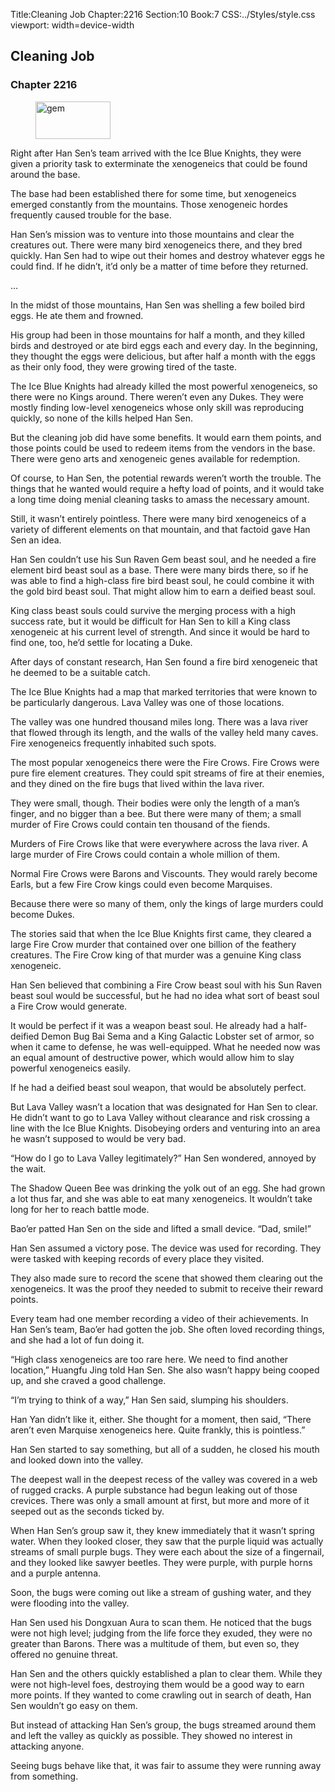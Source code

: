 Title:Cleaning Job 
Chapter:2216 
Section:10 
Book:7 
CSS:../Styles/style.css 
viewport: width=device-width
  
## Cleaning Job
### Chapter 2216
  
<figure>
	<img src="../Images/gem.gif" alt="gem" id="gem" width="120" height="60" />
</figure>
  

  
Right after Han Sen’s team arrived with the Ice Blue Knights, they were given a priority task to exterminate the xenogeneics that could be found around the base.

The base had been established there for some time, but xenogeneics emerged constantly from the mountains. Those xenogeneic hordes frequently caused trouble for the base.

Han Sen’s mission was to venture into those mountains and clear the creatures out. There were many bird xenogeneics there, and they bred quickly. Han Sen had to wipe out their homes and destroy whatever eggs he could find. If he didn’t, it’d only be a matter of time before they returned.

…

In the midst of those mountains, Han Sen was shelling a few boiled bird eggs. He ate them and frowned.

His group had been in those mountains for half a month, and they killed birds and destroyed or ate bird eggs each and every day. In the beginning, they thought the eggs were delicious, but after half a month with the eggs as their only food, they were growing tired of the taste.

The Ice Blue Knights had already killed the most powerful xenogeneics, so there were no Kings around. There weren’t even any Dukes. They were mostly finding low-level xenogeneics whose only skill was reproducing quickly, so none of the kills helped Han Sen.

But the cleaning job did have some benefits. It would earn them points, and those points could be used to redeem items from the vendors in the base. There were geno arts and xenogeneic genes available for redemption.

Of course, to Han Sen, the potential rewards weren’t worth the trouble. The things that he wanted would require a hefty load of points, and it would take a long time doing menial cleaning tasks to amass the necessary amount.

Still, it wasn’t entirely pointless. There were many bird xenogeneics of a variety of different elements on that mountain, and that factoid gave Han Sen an idea.

Han Sen couldn’t use his Sun Raven Gem beast soul, and he needed a fire element bird beast soul as a base. There were many birds there, so if he was able to find a high-class fire bird beast soul, he could combine it with the gold bird beast soul. That might allow him to earn a deified beast soul.

King class beast souls could survive the merging process with a high success rate, but it would be difficult for Han Sen to kill a King class xenogeneic at his current level of strength. And since it would be hard to find one, too, he’d settle for locating a Duke.

After days of constant research, Han Sen found a fire bird xenogeneic that he deemed to be a suitable catch.

The Ice Blue Knights had a map that marked territories that were known to be particularly dangerous. Lava Valley was one of those locations.

The valley was one hundred thousand miles long. There was a lava river that flowed through its length, and the walls of the valley held many caves. Fire xenogeneics frequently inhabited such spots.

The most popular xenogeneics there were the Fire Crows. Fire Crows were pure fire element creatures. They could spit streams of fire at their enemies, and they dined on the fire bugs that lived within the lava river.

They were small, though. Their bodies were only the length of a man’s finger, and no bigger than a bee. But there were many of them; a small murder of Fire Crows could contain ten thousand of the fiends.

Murders of Fire Crows like that were everywhere across the lava river. A large murder of Fire Crows could contain a whole million of them.

Normal Fire Crows were Barons and Viscounts. They would rarely become Earls, but a few Fire Crow kings could even become Marquises.

Because there were so many of them, only the kings of large murders could become Dukes.

The stories said that when the Ice Blue Knights first came, they cleared a large Fire Crow murder that contained over one billion of the feathery creatures. The Fire Crow king of that murder was a genuine King class xenogeneic.

Han Sen believed that combining a Fire Crow beast soul with his Sun Raven beast soul would be successful, but he had no idea what sort of beast soul a Fire Crow would generate.

It would be perfect if it was a weapon beast soul. He already had a half-deified Demon Bug Bai Sema and a King Galactic Lobster set of armor, so when it came to defense, he was well-equipped. What he needed now was an equal amount of destructive power, which would allow him to slay powerful xenogeneics easily.

If he had a deified beast soul weapon, that would be absolutely perfect.

But Lava Valley wasn’t a location that was designated for Han Sen to clear. He didn’t want to go to Lava Valley without clearance and risk crossing a line with the Ice Blue Knights. Disobeying orders and venturing into an area he wasn’t supposed to would be very bad.

“How do I go to Lava Valley legitimately?” Han Sen wondered, annoyed by the wait.

The Shadow Queen Bee was drinking the yolk out of an egg. She had grown a lot thus far, and she was able to eat many xenogeneics. It wouldn’t take long for her to reach battle mode.

Bao’er patted Han Sen on the side and lifted a small device. “Dad, smile!”

Han Sen assumed a victory pose. The device was used for recording. They were tasked with keeping records of every place they visited.

They also made sure to record the scene that showed them clearing out the xenogeneics. It was the proof they needed to submit to receive their reward points.

Every team had one member recording a video of their achievements. In Han Sen’s team, Bao’er had gotten the job. She often loved recording things, and she had a lot of fun doing it.

“High class xenogeneics are too rare here. We need to find another location,” Huangfu Jing told Han Sen. She also wasn’t happy being cooped up, and she craved a good challenge.

“I’m trying to think of a way,” Han Sen said, slumping his shoulders.

Han Yan didn’t like it, either. She thought for a moment, then said, “There aren’t even Marquise xenogeneics here. Quite frankly, this is pointless.”

Han Sen started to say something, but all of a sudden, he closed his mouth and looked down into the valley.

The deepest wall in the deepest recess of the valley was covered in a web of rugged cracks. A purple substance had begun leaking out of those crevices. There was only a small amount at first, but more and more of it seeped out as the seconds ticked by.

When Han Sen’s group saw it, they knew immediately that it wasn’t spring water. When they looked closer, they saw that the purple liquid was actually streams of small purple bugs. They were each about the size of a fingernail, and they looked like sawyer beetles. They were purple, with purple horns and a purple antenna.

Soon, the bugs were coming out like a stream of gushing water, and they were flooding into the valley.

Han Sen used his Dongxuan Aura to scan them. He noticed that the bugs were not high level; judging from the life force they exuded, they were no greater than Barons. There was a multitude of them, but even so, they offered no genuine threat.

Han Sen and the others quickly established a plan to clear them. While they were not high-level foes, destroying them would be a good way to earn more points. If they wanted to come crawling out in search of death, Han Sen wouldn’t go easy on them.

But instead of attacking Han Sen’s group, the bugs streamed around them and left the valley as quickly as possible. They showed no interest in attacking anyone.

Seeing bugs behave like that, it was fair to assume they were running away from something.